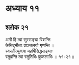 # अध्याय ११

## श्लोक २१

अमी हि त्वां सुरसङ्घा विशन्ति<br>केचिद्भीताः प्राञ्जलयो गृणन्ति ।<br>स्वस्तीत्युक्त्वा महर्षिसिद्धसङ्घाः<br>स्तुवन्ति त्वां स्तुतिभिः पुष्कलाभिः ॥ ११-२१॥<br><br>

